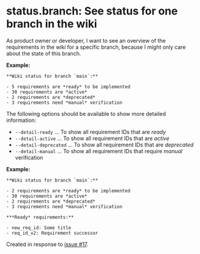 # status.branch: See status for one branch in the wiki

As product owner or developer, I want to see an overview of the requirements in the wiki for a specific branch,
because I might only care about the state of this branch.

**Example:**

```
**Wiki status for branch `main`:**

- 5 requirements are *ready* to be implemented
- 30 requirements are *active*
- 2 requirements are *deprecated*
- 3 requirements need *manual* verification
```

The following options should be available to show more detailed information:

- `--detail-ready` ... To show all requirement IDs that are *ready*
- `--detail-active` ... To show all requirement IDs that are *active*
- `--detail-deprecated` ... To show all requirement IDs that are *deprecated*
- `--detail-manual` ... To show all requirement IDs that require *manual* verification

**Example:**

```
**Wiki status for branch `main`:**

- 2 requirements are *ready* to be implemented
- 30 requirements are *active*
- 2 requirements are *deprecated*
- 3 requirements need *manual* verification

***Ready* requirements:**

- new_req_id: Some title
- req_id_v2: Requirement successor
```

Created in response to [issue #17](https://github.com/mhatzl/mantra/issues/17).
